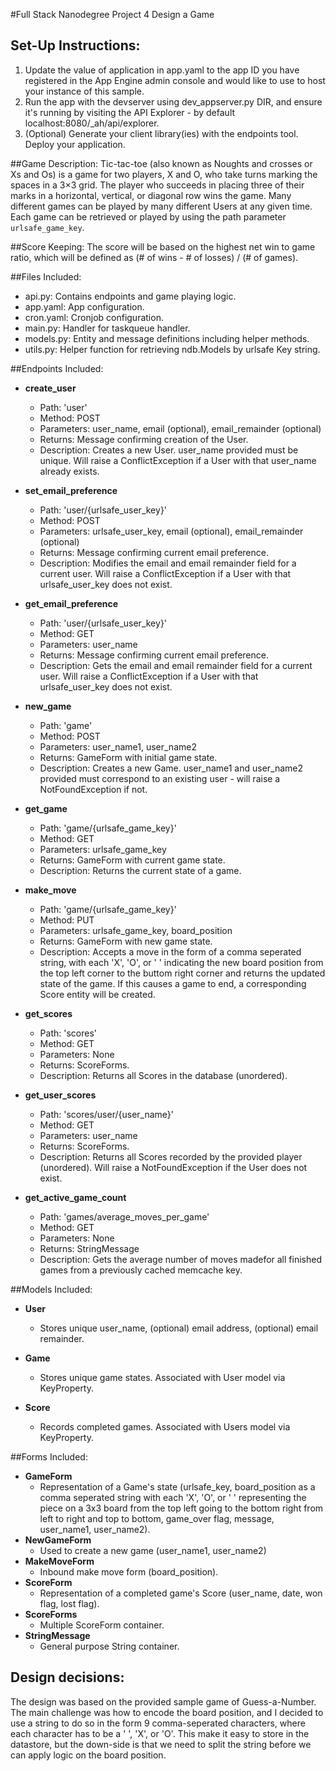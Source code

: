 #Full Stack Nanodegree Project 4 Design a Game

## Set-Up Instructions:
1.  Update the value of application in app.yaml to the app ID you have registered
 in the App Engine admin console and would like to use to host your instance of this sample.
1.  Run the app with the devserver using dev_appserver.py DIR, and ensure it's
 running by visiting the API Explorer - by default localhost:8080/_ah/api/explorer.
1.  (Optional) Generate your client library(ies) with the endpoints tool.
 Deploy your application.
 
 
 
##Game Description:
Tic-tac-toe (also known as Noughts and crosses or Xs and Os) is a game for two players, X and O, who take turns marking the spaces in a 3×3 grid. The player who succeeds in placing three of their marks in a horizontal, vertical, or diagonal row wins the game.
Many different games can be played by many different Users at any given time. Each game can be retrieved or played by using the path parameter `urlsafe_game_key`.

##Score Keeping:
The score will be based on the highest net win to game ratio, which will be defined as (# of wins - # of losses) / (# of games).


##Files Included:
 - api.py: Contains endpoints and game playing logic.
 - app.yaml: App configuration.
 - cron.yaml: Cronjob configuration.
 - main.py: Handler for taskqueue handler.
 - models.py: Entity and message definitions including helper methods.
 - utils.py: Helper function for retrieving ndb.Models by urlsafe Key string.

##Endpoints Included:
 - **create_user**
    - Path: 'user'
    - Method: POST
    - Parameters: user_name, email (optional), email_remainder (optional)
    - Returns: Message confirming creation of the User.
    - Description: Creates a new User. user_name provided must be unique. Will 
    raise a ConflictException if a User with that user_name already exists.

  - **set_email_preference**
    - Path: 'user/{urlsafe_user_key}'
    - Method: POST
    - Parameters: urlsafe_user_key, email (optional), email_remainder (optional)
    - Returns: Message confirming current email preference.
    - Description: Modifies the email and email remainder field for a current user. Will 
    raise a ConflictException if a User with that urlsafe_user_key does not exist.

  - **get_email_preference**
    - Path: 'user/{urlsafe_user_key}'
    - Method: GET
    - Parameters: user_name
    - Returns: Message confirming current email preference.
    - Description: Gets the email and email remainder field for a current user. Will 
    raise a ConflictException if a User with that urlsafe_user_key does not exist.
    
 - **new_game**
    - Path: 'game'
    - Method: POST
    - Parameters: user_name1, user_name2
    - Returns: GameForm with initial game state.
    - Description: Creates a new Game. user_name1 and user_name2 provided must correspond to an
    existing user - will raise a NotFoundException if not. 
     
 - **get_game**
    - Path: 'game/{urlsafe_game_key}'
    - Method: GET
    - Parameters: urlsafe_game_key
    - Returns: GameForm with current game state.
    - Description: Returns the current state of a game.
    
 - **make_move**
    - Path: 'game/{urlsafe_game_key}'
    - Method: PUT
    - Parameters: urlsafe_game_key, board_position
    - Returns: GameForm with new game state.
    - Description: Accepts a move in the form of a comma seperated string, with each 'X', 'O', or ' ' indicating the new board position from the top left corner to the buttom right corner and returns the updated state of the game.
    If this causes a game to end, a corresponding Score entity will be created.
    
 - **get_scores**
    - Path: 'scores'
    - Method: GET
    - Parameters: None
    - Returns: ScoreForms.
    - Description: Returns all Scores in the database (unordered).
    
 - **get_user_scores**
    - Path: 'scores/user/{user_name}'
    - Method: GET
    - Parameters: user_name
    - Returns: ScoreForms. 
    - Description: Returns all Scores recorded by the provided player (unordered).
    Will raise a NotFoundException if the User does not exist.
    
 - **get_active_game_count**
    - Path: 'games/average_moves_per_game'
    - Method: GET
    - Parameters: None
    - Returns: StringMessage
    - Description: Gets the average number of moves madefor all finished games from a previously cached memcache key.

##Models Included:
 - **User**
    - Stores unique user_name, (optional) email address, (optional) email remainder.
    
 - **Game**
    - Stores unique game states. Associated with User model via KeyProperty.
    
 - **Score**
    - Records completed games. Associated with Users model via KeyProperty.
    
##Forms Included:
 - **GameForm**
    - Representation of a Game's state (urlsafe_key, board_position as a comma seperated string with each 'X', 'O', or ' ' representing the piece on a 3x3 board from the top left going to the bottom right from left to right and top to bottom,
    game_over flag, message, user_name1, user_name2).
 - **NewGameForm**
    - Used to create a new game (user_name1, user_name2)
 - **MakeMoveForm**
    - Inbound make move form (board_position).
 - **ScoreForm**
    - Representation of a completed game's Score (user_name, date, won flag, lost flag).
 - **ScoreForms**
    - Multiple ScoreForm container.
 - **StringMessage**
    - General purpose String container.    

## Design decisions:
The design was based on the provided sample game of Guess-a-Number. The main challenge was how to encode the board position, and I decided to use a string to do so in the form 9 comma-seperated characters, where each character has to be a ' ', 'X', or 'O'. This make it easy to store in the datastore, but the down-side is that we need to split the string before we can apply logic on the board position. 